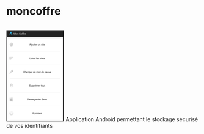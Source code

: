 # moncoffre
<p style="float:left;"><img src="img/accueil.png" width="30%">
Application Android permettant le stockage sécurisé de vos identifiants
</p>
